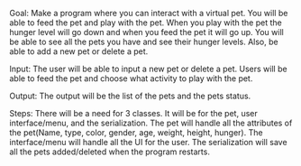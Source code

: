 Goal: Make a program where you can interact with a virtual pet. You will be able to feed the pet and play with the pet. When you play with the pet the hunger level will go down and when you feed the pet it will go up. You will be able to see all the pets you have and see their hunger levels. Also, be able to add a new pet or delete a pet. 

Input: The user will be able to input a new pet or delete a pet. Users will be able to feed the pet and choose what activity to play with the pet.

Output: The output will be the list of the pets and the pets status. 

Steps: There will be a need for 3 classes. It will be for the pet, user interface/menu, and the serialization. The pet will handle all the attributes of the pet(Name, type, color, gender, age, weight, height, hunger). The interface/menu will handle all the UI for the user. The serialization will save all the pets added/deleted when the program restarts. 
